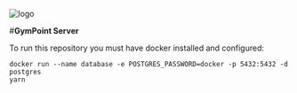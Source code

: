

![logo](https://user-images.githubusercontent.com/49838202/71330801-c64da000-250d-11ea-8ddd-08b9bb4a6174.png)

#**GymPoint Server**

To run this repository you must have docker installed and configured:

```
docker run --name database -e POSTGRES_PASSWORD=docker -p 5432:5432 -d postgres
yarn
```
